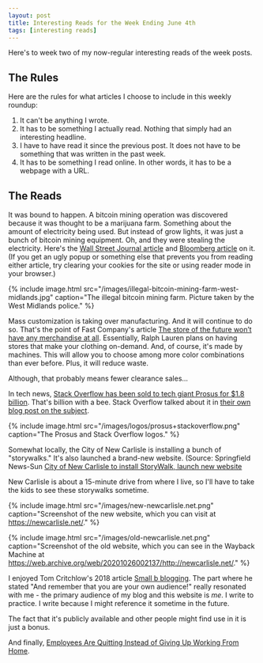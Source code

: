 ```yaml
---
layout: post
title: Interesting Reads for the Week Ending June 4th
tags: [interesting reads]
---
```


Here's to week two of my now-regular interesting reads of the week posts.

## The Rules

Here are the rules for what articles I choose to include in this weekly roundup:

1. It can't be anything I wrote.
2. It has to be something I actually read. Nothing that simply had an interesting headline.
3. I have to have read it since the previous post. It does not have to be something that was written in the past week.
4. It has to be something I read online. In other words, it has to be a webpage with a URL.

## The Reads

It was bound to happen. A bitcoin mining operation was discovered because it was thought to be a marijuana farm. Something about the amount of electricity being used. But instead of grow lights, it was just a bunch of bitcoin mining equipment. Oh, and they were stealing the electricity. Here's the [Wall Street Journal article](https://www.wsj.com/articles/bitcoin-mining-operation-is-uncovered-during-u-k-drug-bust-11622219458) and [Bloomberg article](https://www.bloomberg.com/news/articles/2021-05-28/cops-stumble-on-bitcoin-mine-in-hunt-for-u-k-cannabis-farm) on it. (If you get an ugly popup or something else that prevents you from reading either article, try clearing your cookies for the site or using reader mode in your browser.)

{% include image.html src="/images/illegal-bitcoin-mining-farm-west-midlands.jpg" caption="The illegal bitcoin mining farm. Picture taken by the West Midlands police." %}

Mass customization is taking over manufacturing. And it will continue to do so. That's the point of Fast Company's article [The store of the future won’t have any merchandise at all](https://www.fastcompany.com/90641821/the-store-of-the-future-wont-have-any-merchandise-at-all). Essentially, Ralph Lauren plans on having stores that make your clothing on-demand. And, of course, it's made by machines. This will allow you to choose among more color combinations than ever before. Plus, it will reduce waste.

Although, that probably means fewer clearance sales...

In tech news, [Stack Overflow has been sold to tech giant Prosus for $1.8 billion](https://www.wsj.com/articles/software-developer-community-stack-overflow-sold-to-tech-giant-prosus-for-1-8-billion-11622648400). That's billion with a bee. Stack Overflow talked about it in [their own blog post on the subject](https://stackoverflow.blog/2021/06/02/prosus-acquires-stack-overflow/).

{% include image.html src="/images/logos/prosus+stackoverflow.png" caption="The Prosus and Stack Overflow logos." %}

Somewhat locally, the City of New Carlisle is installing a bunch of "storywalks." It's also launched a brand-new website. (Source: Springfield News-Sun [City of New Carlisle to install StoryWalk, launch new website](https://www.springfieldnewssun.com/news/city-of-new-carlisle-to-install-storywalk-launch-new-website/7QBNU67BCVHS7HZTSYWX3JG3SM/)

New Carlisle is about a 15-minute drive from where I live, so I'll have to take the kids to see these storywalks sometime.

{% include image.html src="/images/new-newcarlisle.net.png" caption="Screenshot of the new website, which you can visit at <https://newcarlisle.net/>." %}

{% include image.html src="/images/old-newcarlisle.net.png" caption="Screenshot of the old website, which you can see in the Wayback Machine at <https://web.archive.org/web/20201026002137/http://newcarlisle.net/>." %}

I enjoyed Tom Critchlow's 2018 article [Small b blogging](https://tomcritchlow.com/2018/02/23/small-b-blogging/). The part where he stated "And remember that you are your own audience!" really resonated with me - the primary audience of my blog and this website is *me*. I write to practice. I write because I might reference it sometime in the future.

The fact that it's publicly available and other people might find use in it is just a bonus.

And finally, [Employees Are Quitting Instead of Giving Up Working From Home](https://www.bloomberg.com/news/articles/2021-06-01/return-to-office-employees-are-quitting-instead-of-giving-up-work-from-home).
